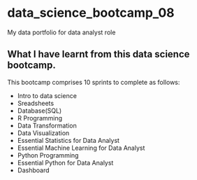 # data_science_bootcamp_08
My data portfolio for data analyst role

## What I have learnt from this data science bootcamp.

This bootcamp comprises 10 sprints to complete as follows:

- Intro to data science
- Sreadsheets
- Database(SQL)
- R Programming
- Data Transformation
- Data Visualization
- Essential Statistics for Data Analyst
- Essential Machine Learning for Data Analyst
- Python Programming
- Essential Python for Data Analyst
- Dashboard
